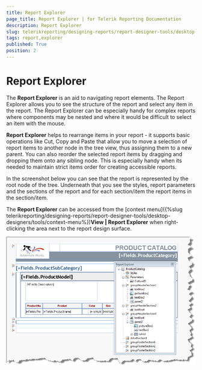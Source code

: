```yaml
---
title: Report Explorer
page_title: Report Explorer | for Telerik Reporting Documentation
description: Report Explorer
slug: telerikreporting/designing-reports/report-designer-tools/desktop-designers/tools/report-explorer
tags: report,explorer
published: True
position: 2
---
```


# Report Explorer



The __Report Explorer__ is an aid to navigating report elements. The Report Explorer allows you to see the structure of the report          and select any item in the report. The Report Explorer can be especially handy for complex reports where components may be nested and where it would be difficult          to select an item with the mouse.        

__Report Explorer__ helps to rearrange items in your report - it supports basic operations like Cut, Copy and Paste that allow you to move          a selection of report items to another node in the tree view, thus assigning them to a new parent.          You can also reorder the selected report items by dragging and dropping them onto any sibling node. This is especially handy when its needed to maintain strict         items order for creating accessible reports.       

In the screenshot below you can see that the report is represented by the root node of the tree. Underneath that you see the styles, report parameters and the sections of the report and for each section/item the report items in the section/item.       

The __Report Explorer__ can be accessed from the [context menu]({%slug telerikreporting/designing-reports/report-designer-tools/desktop-designers/tools/context-menu%})__View | Report Explorer__ when right-clicking the area next to the report design surface.       

  

  ![](images/UI003.png)

